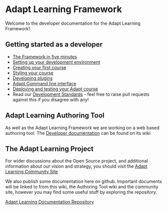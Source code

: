 # Adapt Learning Framework
Welcome to the developer documentation for the Adapt Learning Framework! 

## Getting started as a developer
* [The Framework in five minutes](wiki/framework-in-five-minutes)
* [Setting up your development environment](https://github.com/adaptlearning/adapt_framework/wiki/Setting-up-your-development-environment)
* [Creating your first course](https://github.com/adaptlearning/adapt_framework/wiki/Creating-your-first-course)
* [Styling your course](https://github.com/adaptlearning/adapt_framework/wiki/Styling-your-course)
* [Developing plugins](https://github.com/adaptlearning/adapt_framework/wiki/Developing-plugins)
* [Adapt Command line interface](https://github.com/adaptlearning/adapt_framework/wiki/Adapt-Command-Line-Interface)
* [Deploying and testing your Adapt course](https://github.com/adaptlearning/adapt_framework/wiki/Deploying-and-testing-your-Adapt-course)
* Read our [Development Standards](https://github.com/adaptlearning/documentation/blob/master/01_cross_workstream/developer_requirements.md) - feel free to raise pull requests against this if you disagree with any!

## Adapt Learning Authoring Tool
As well as the Adapt Learning Framework we are working on a web based authoring tool.  The [Developer documentation](https://github.com/adaptlearning/adapt_authoring/wiki) can be found on its wiki

## The Adapt Learning Project 
For wider discussions about the Open Source project, and additional information about our vision and strategy, you should visit the [Adapt Learning Community Site](https://community.adaptlearning.org/)

We also publish some documentation here on github.  Important documents will be linked to from this wiki, the Authoring Tool wiki and the community site, however you may find some useful stuff by exploring the repository.

[Adapt Learning Documentation Repository](https://github.com/adaptlearning/documentation)